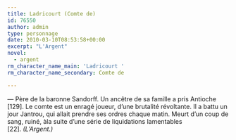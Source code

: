 ```yaml
---
title: Ladricourt (Comte de)
id: 76550
author: admin
type: personnage
date: 2010-03-10T08:53:58+00:00
excerpt: "L'Argent"
novel:
  - argent
rm_character_name_main: 'Ladricourt '
rm_character_name_secondary: Comte de

---
```

— Père de la baronne Sandorff. Un ancêtre de sa famille a pris Antioche [129]. Le comte est un enragé joueur, d&rsquo;une brutalité révoltante. Il a battu un jour Jantrou, qui allait prendre ses ordres chaque matin. Meurt d&rsquo;un coup de sang, ruiné, àla suite d&rsquo;une série de liquidations lamentables [22]. _(L&rsquo;Argent.)_